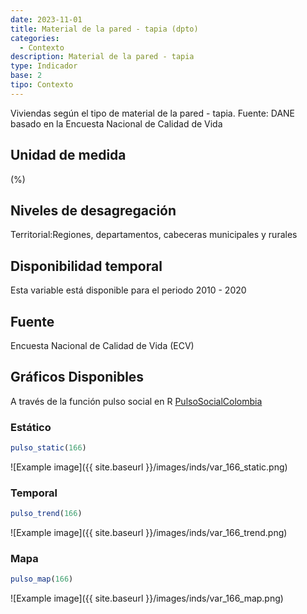 ```yaml
---
date: 2023-11-01
title: Material de la pared - tapia (dpto)
categories:
  - Contexto
description: Material de la pared - tapia
type: Indicador
base: 2
tipo: Contexto
--- 
```


Viviendas según el tipo de material de la pared - tapia.
Fuente: DANE basado en la Encuesta Nacional de Calidad de Vida

## Unidad de medida
(%)

## Niveles de desagregación
Territorial:Regiones, departamentos, cabeceras municipales y rurales

## Disponibilidad temporal
Esta variable está disponible para el periodo 2010 - 2020

## Fuente
Encuesta Nacional de Calidad de Vida (ECV)

## Gráficos Disponibles

A través de la función pulso social en R [PulsoSocialColombia](https://github.com/pulsosocialcolombia/PulsoSocialColombia)

### Estático

``` R
pulso_static(166)
```

![Example image]({{ site.baseurl }}/images/inds/var_166_static.png)

### Temporal

``` R
pulso_trend(166)
```

![Example image]({{ site.baseurl }}/images/inds/var_166_trend.png)

### Mapa

``` R
pulso_map(166)
```

![Example image]({{ site.baseurl }}/images/inds/var_166_map.png)